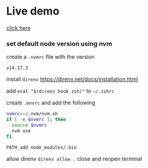 # Live demo

[click here](https://guillaumeader1.github.io/wordle/)

### set default node version using nvm
create a `.nvmrc` file with the version 
```
v14.17.3
```
install `direnv`  https://direnv.net/docs/installation.html 

add `eval "$(direnv hook zsh)"` to `~/.zshrc`

create `.envrc` and add the following
```bash
nvmrc=~/.nvm/nvm.sh
if [ -e $nvmrc ]; then
  source $nvmrc
  nvm use
fi

PATH_add node_modules/.bin
```
allow direnv `direnv allow .`
close and reopen terminal

